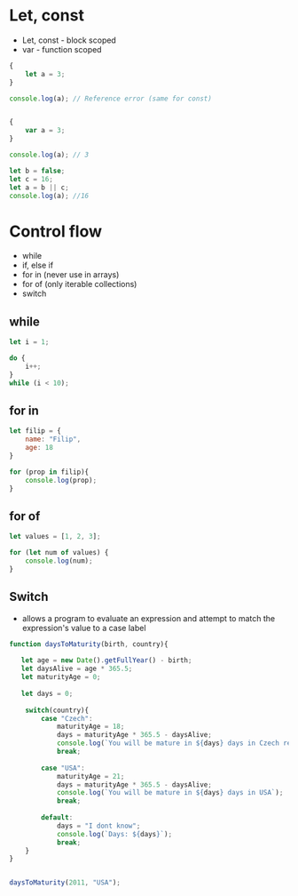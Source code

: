 
# Let, const 
* Let, const - block scoped
* var - function scoped



```javascript
{
    let a = 3;
}

console.log(a); // Reference error (same for const)


{
    var a = 3;
}

console.log(a); // 3

```

```js
let b = false; 
let c = 16;
let a = b || c;
console.log(a); //16
```

# Control flow
* while
* if, else if
* for in (never use in arrays)
* for of (only iterable collections)
* switch

## while
```js
let i = 1;

do {
    i++;
}
while (i < 10);
```

## for in
```js
let filip = {
    name: "Filip",
    age: 18
}

for (prop in filip){
    console.log(prop);
}


```

## for of
```js
let values = [1, 2, 3];

for (let num of values) {
    console.log(num);
}

```


## Switch
* allows a program to evaluate an expression and attempt to match the expression's value to a case label

```javascript
function daysToMaturity(birth, country){
    
   let age = new Date().getFullYear() - birth; 
   let daysAlive = age * 365.5; 
   let maturityAge = 0; 
    
   let days = 0;
    
    switch(country){ 
        case "Czech":
            maturityAge = 18;
            days = maturityAge * 365.5 - daysAlive;
            console.log(`You will be mature in ${days} days in Czech republic`);
            break;
            
        case "USA":
            maturityAge = 21;
            days = maturityAge * 365.5 - daysAlive;
            console.log(`You will be mature in ${days} days in USA`);
            break;
            
        default: 
            days = "I dont know";
            console.log(`Days: ${days}`);
            break;
    }
}


daysToMaturity(2011, "USA");


```




